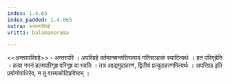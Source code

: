 ```yaml
---
index: 1.4.65
index_padded: 1.4.065
sutra: अन्तरपरिग्रहे
vritti: balamanorama

---
```

<<अन्तरपरिग्रहे>> - अन्तरपरि । अपरिग्रहे वर्तमानमन्तरित्यव्ययं गतिसञ्ज्ञकं स्यादित्यर्थः । हतं परिगृह्रेति । हत्वा गमनं हतमपरिगृह्र परिगृह्र वा भवति । तत्र आद्यमुदाहरणं, द्वितीयं प्रत्युदाहरणमित्यर्थः । अपरिग्रह इति प्रयोगोपाधिरेव, न तु वाच्यकोटिप्रविष्टम् । 
